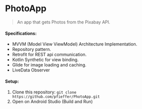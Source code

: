 # PhotoApp

> An app that gets Photos from the Pixabay API. 

#### Specifications:
- MVVM (Model View ViewModel) Architecture Implementation.
- Repository pattern.
- Retrofit for REST api communication.
- Kotlin Synthetic for view binding.
- Glide for image loading and caching.
- LiveData Observer


#### Setup:
1. Clone this repository: `git clone https://github.com/pfieffer/PhotoApp.git`
2. Open on Android Studio (Build and Run)

